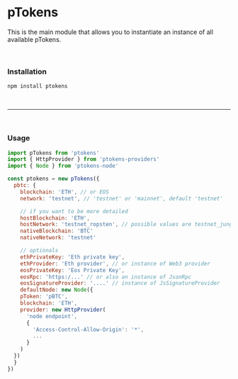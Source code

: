 # pTokens


This is the main module that allows you to instantiate an instance of all available pTokens.


&nbsp;

### Installation

```
npm install ptokens
```

&nbsp;

***

&nbsp;

### Usage

```js
import pTokens from 'ptokens'
import { HttpProvider } from 'ptokens-providers' 
import { Node } from 'ptokens-node'

const ptokens = new pTokens({
  pbtc: {
    blockchain: 'ETH', // or EOS
    network: 'testnet', // 'testnet' or 'mainnet', default 'testnet'

    // if you want to be more detailed
    hostBlockchain: 'ETH',
    hostNetwork: 'testnet_ropsten', // possible values are testnet_jungle2, testnet_ropsten and mainnet
    nativeBlockchain: 'BTC'
    nativeNetwork: 'testnet'

    // optionals
    ethPrivateKey: 'Eth private key',
    ethProvider: 'Eth provider', // or instance of Web3 provider
    eosPrivateKey: 'Eos Private Key',
    eosRpc: 'https:/...' // or also an instance of JsonRpc
    eosSignatureProvider: '....' // instance of JsSignatureProvider
    defaultNode: new Node({
    pToken: 'pBTC',
    blockchain: 'ETH',
    provider: new HttpProvider(
      'node endpoint',
      {
        'Access-Control-Allow-Origin': '*',
        ...
      }
    )
  })
  }
})
```

